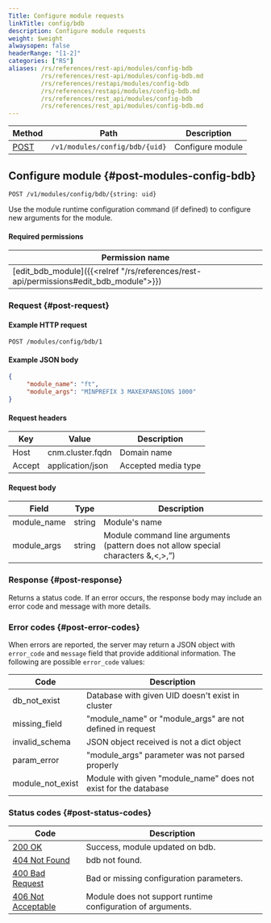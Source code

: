 ```yaml
---
Title: Configure module requests
linkTitle: config/bdb
description: Configure module requests
weight: $weight
alwaysopen: false
headerRange: "[1-2]"
categories: ["RS"]
aliases: /rs/references/rest-api/modules/config-bdb
         /rs/references/rest-api/modules/config-bdb.md
         /rs/references/restapi/modules/config-bdb
         /rs/references/restapi/modules/config-bdb.md
         /rs/references/rest_api/modules/config-bdb
         /rs/references/rest_api/modules/config-bdb.md
---
```


| Method | Path | Description |
|--------|------|-------------|
| [POST](#post-modules-config-bdb) | `/v1/modules/config/bdb/{uid}` | Configure module |

## Configure module {#post-modules-config-bdb}

	POST /v1/modules/config/bdb/{string: uid}

Use the module runtime configuration command (if defined) to configure new arguments for the module.

#### Required permissions

| Permission name |
|-----------------|
| [edit_bdb_module]({{<relref "/rs/references/rest-api/permissions#edit_bdb_module">}}) |

### Request {#post-request} 

#### Example HTTP request

	POST /modules/config/bdb/1

#### Example JSON body

```json
{
     "module_name": "ft",
     "module_args": "MINPREFIX 3 MAXEXPANSIONS 1000"
}
```

#### Request headers

| Key | Value | Description |
|-----|-------|-------------|
| Host | cnm.cluster.fqdn | Domain name |
| Accept | application/json | Accepted media type |


#### Request body

| Field | Type | Description |
|-------|------|-------------|
| module_name | string | Module's name |
| module_args | string | Module command line arguments (pattern does not allow special characters &,<,>,”) |

### Response {#post-response} 

Returns a status code. If an error occurs, the response body may include an error code and message with more details.

### Error codes {#post-error-codes} 

When errors are reported, the server may return a JSON object with `error_code` and `message` field that provide additional information. The following are possible `error_code` values:

| Code | Description |
|------|-------------|
| db_not_exist | Database with given UID doesn't exist in cluster | 
| missing_field | "module_name" or "module_args" are not defined in request | 
| invalid_schema | JSON object received is not a dict object | 
| param_error | "module_args" parameter was not parsed properly | 
| module_not_exist | Module with given "module_name" does not exist for the database | 

### Status codes {#post-status-codes} 

| Code | Description |
|------|-------------|
| [200 OK](http://www.w3.org/Protocols/rfc2616/rfc2616-sec10.html#sec10.2.1) | Success, module updated on bdb. |
| [404 Not Found](http://www.w3.org/Protocols/rfc2616/rfc2616-sec10.html#sec10.4.5) | bdb not found. |
| [400 Bad Request](http://www.w3.org/Protocols/rfc2616/rfc2616-sec10.html#sec10.4.1) | Bad or missing configuration parameters. |
| [406 Not Acceptable](http://www.w3.org/Protocols/rfc2616/rfc2616-sec10.html#sec10.4.7) | Module does not support runtime configuration of arguments. |
